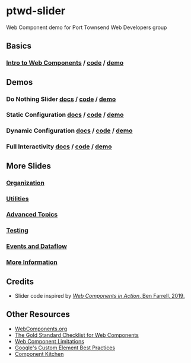 # ptwd-slider
Web Component demo for Port Townsend Web Developers group

## Basics

### [Intro to Web Components](01_webcomponent.html) / [code](https://github.com/MorganConrad/ptwd-slider/blob/master/src/01_unknown.html) / [demo](https://raw.githack.com/MorganConrad/ptwd-slider/master/src/01_unknown.html)


## Demos

### Do Nothing Slider [docs](02_slider.html) / [code](https://github.com/MorganConrad/ptwd-slider/blob/master/src/02_slider.html) / [demo](https://raw.githack.com/MorganConrad/ptwd-slider/master/src/02_slider.html)

### Static Configuration [docs](03_slider.html) / [code](https://github.com/MorganConrad/ptwd-slider/blob/master/src/03_slider.html) / [demo](https://raw.githack.com/MorganConrad/ptwd-slider/master/src/03_slider.html)

### Dynamic Configuration [docs](04_slider.html) / [code](https://github.com/MorganConrad/ptwd-slider/blob/master/src/04_slider.html) / [demo](https://raw.githack.com/MorganConrad/ptwd-slider/master/src/04_slider.html)

### Full Interactivity [docs](05_slider.html) / [code](https://github.com/MorganConrad/ptwd-slider/blob/master/src/05_slider.html) / [demo](https://raw.githack.com/MorganConrad/ptwd-slider/master/src/05_slider.html)


## More Slides

### [Organization](06_organization.md)

### [Utilities](07_utilities.md)

### [Advanced Topics](08_advanced.md)

### [Testing](09_testing.md)

### [Events and Dataflow](10_events_dataflow.md)

### [More Information](11_moreinfo.md)


## Credits
 - Slider code inspired by [_Web Components in Action_, Ben Farrell, 2019.](https://www.manning.com/books/web-components-in-action)

## Other Resources
 - [WebComponents.org](https://www.webcomponents.org/)
 - [The Gold Standard Checklist for Web Components](https://github.com/webcomponents/gold-standard/wiki)
 - [Web Component Limitations](https://github.com/webcomponents/gold-standard/wiki/Web-Component-Limitations)
 - [Google's Custom Element Best Practices](https://developers.google.com/web/fundamentals/web-components/best-practices)
 - [Component Kitchen](https://component.kitchen/elix)
